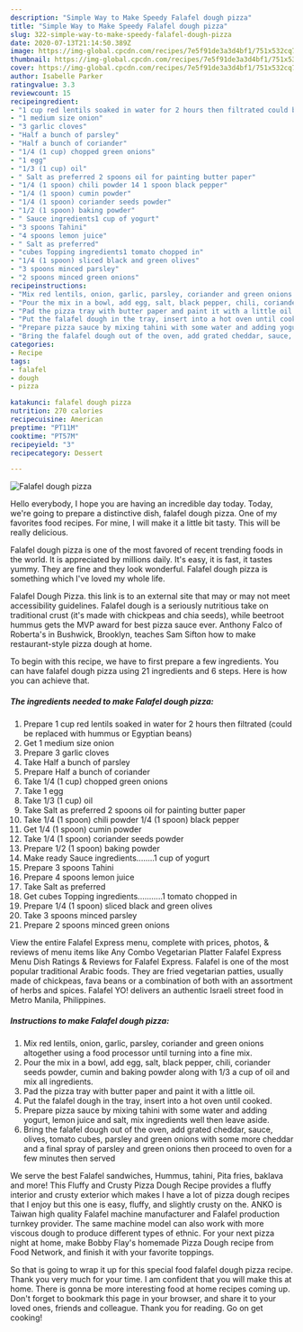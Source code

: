 ```yaml
---
description: "Simple Way to Make Speedy Falafel dough pizza"
title: "Simple Way to Make Speedy Falafel dough pizza"
slug: 322-simple-way-to-make-speedy-falafel-dough-pizza
date: 2020-07-13T21:14:50.389Z
image: https://img-global.cpcdn.com/recipes/7e5f91de3a3d4bf1/751x532cq70/falafel-dough-pizza-recipe-main-photo.jpg
thumbnail: https://img-global.cpcdn.com/recipes/7e5f91de3a3d4bf1/751x532cq70/falafel-dough-pizza-recipe-main-photo.jpg
cover: https://img-global.cpcdn.com/recipes/7e5f91de3a3d4bf1/751x532cq70/falafel-dough-pizza-recipe-main-photo.jpg
author: Isabelle Parker
ratingvalue: 3.3
reviewcount: 15
recipeingredient:
- "1 cup red lentils soaked in water for 2 hours then filtrated could be replaced with hummus or Egyptian beans"
- "1 medium size onion"
- "3 garlic cloves"
- "Half a bunch of parsley"
- "Half a bunch of coriander"
- "1/4 (1 cup) chopped green onions"
- "1 egg"
- "1/3 (1 cup) oil"
- " Salt as preferred 2 spoons oil for painting butter paper"
- "1/4 (1 spoon) chili powder 14 1 spoon black pepper"
- "1/4 (1 spoon) cumin powder"
- "1/4 (1 spoon) coriander seeds powder"
- "1/2 (1 spoon) baking powder"
- " Sauce ingredients1 cup of yogurt"
- "3 spoons Tahini"
- "4 spoons lemon juice"
- " Salt as preferred"
- "cubes Topping ingredients1 tomato chopped in"
- "1/4 (1 spoon) sliced black and green olives"
- "3 spoons minced parsley"
- "2 spoons minced green onions"
recipeinstructions:
- "Mix red lentils, onion, garlic, parsley, coriander and green onions altogether using a food processor until turning into a fine mix."
- "Pour the mix in a bowl, add egg, salt, black pepper, chili, coriander seeds powder, cumin and baking powder along with 1/3 a cup of oil and mix all ingredients."
- "Pad the pizza tray with butter paper and paint it with a little oil."
- "Put the falafel dough in the tray, insert into a hot oven until cooked."
- "Prepare pizza sauce by mixing tahini with some water and adding yogurt, lemon juice and salt, mix ingredients well then leave aside."
- "Bring the falafel dough out of the oven, add grated cheddar, sauce, olives, tomato cubes, parsley and green onions with some more cheddar and a final spray of parsley and green onions then proceed to oven for a few minutes then served"
categories:
- Recipe
tags:
- falafel
- dough
- pizza

katakunci: falafel dough pizza 
nutrition: 270 calories
recipecuisine: American
preptime: "PT11M"
cooktime: "PT57M"
recipeyield: "3"
recipecategory: Dessert

---
```



![Falafel dough pizza](https://img-global.cpcdn.com/recipes/7e5f91de3a3d4bf1/751x532cq70/falafel-dough-pizza-recipe-main-photo.jpg)

Hello everybody, I hope you are having an incredible day today. Today, we're going to prepare a distinctive dish, falafel dough pizza. One of my favorites food recipes. For mine, I will make it a little bit tasty. This will be really delicious.

Falafel dough pizza is one of the most favored of recent trending foods in the world. It is appreciated by millions daily. It's easy, it is fast, it tastes yummy. They are fine and they look wonderful. Falafel dough pizza is something which I've loved my whole life.

Falafel Dough Pizza. this link is to an external site that may or may not meet accessibility guidelines. Falafel dough is a seriously nutritious take on traditional crust (it&#39;s made with chickpeas and chia seeds), while beetroot hummus gets the MVP award for best pizza sauce ever. Anthony Falco of Roberta&#39;s in Bushwick, Brooklyn, teaches Sam Sifton how to make restaurant-style pizza dough at home.


To begin with this recipe, we have to first prepare a few ingredients. You can have falafel dough pizza using 21 ingredients and 6 steps. Here is how you can achieve that.

<!--inarticleads1-->

##### The ingredients needed to make Falafel dough pizza:

1. Prepare 1 cup red lentils soaked in water for 2 hours then filtrated (could be replaced with hummus or Egyptian beans)
1. Get 1 medium size onion
1. Prepare 3 garlic cloves
1. Take Half a bunch of parsley
1. Prepare Half a bunch of coriander
1. Take 1/4 (1 cup) chopped green onions
1. Take 1 egg
1. Take 1/3 (1 cup) oil
1. Take  Salt as preferred 2 spoons oil for painting butter paper
1. Take 1/4 (1 spoon) chili powder 1/4 (1 spoon) black pepper
1. Get 1/4 (1 spoon) cumin powder
1. Take 1/4 (1 spoon) coriander seeds powder
1. Prepare 1/2 (1 spoon) baking powder
1. Make ready  Sauce ingredients........1 cup of yogurt
1. Prepare 3 spoons Tahini
1. Prepare 4 spoons lemon juice
1. Take  Salt as preferred
1. Get cubes Topping ingredients...........1 tomato chopped in
1. Prepare 1/4 (1 spoon) sliced black and green olives
1. Take 3 spoons minced parsley
1. Prepare 2 spoons minced green onions


View the entire Falafel Express menu, complete with prices, photos, &amp; reviews of menu items like Any Combo Vegetarian Platter Falafel Express Menu Dish Ratings &amp; Reviews for Falafel Express. Falafel is one of the most popular traditional Arabic foods. They are fried vegetarian patties, usually made of chickpeas, fava beans or a combination of both with an assortment of herbs and spices. Falafel YO! delivers an authentic Israeli street food in Metro Manila, Philippines. 

<!--inarticleads2-->

##### Instructions to make Falafel dough pizza:

1. Mix red lentils, onion, garlic, parsley, coriander and green onions altogether using a food processor until turning into a fine mix.
1. Pour the mix in a bowl, add egg, salt, black pepper, chili, coriander seeds powder, cumin and baking powder along with 1/3 a cup of oil and mix all ingredients.
1. Pad the pizza tray with butter paper and paint it with a little oil.
1. Put the falafel dough in the tray, insert into a hot oven until cooked.
1. Prepare pizza sauce by mixing tahini with some water and adding yogurt, lemon juice and salt, mix ingredients well then leave aside.
1. Bring the falafel dough out of the oven, add grated cheddar, sauce, olives, tomato cubes, parsley and green onions with some more cheddar and a final spray of parsley and green onions then proceed to oven for a few minutes then served


We serve the best Falafel sandwiches, Hummus, tahini, Pita fries, baklava and more! This Fluffy and Crusty Pizza Dough Recipe provides a fluffy interior and crusty exterior which makes I have a lot of pizza dough recipes that I enjoy but this one is easy, fluffy, and slightly crusty on the. ANKO is Taiwan high quality Falafel machine manufacturer and Falafel production turnkey provider. The same machine model can also work with more viscous dough to produce different types of ethnic. For your next pizza night at home, make Bobby Flay&#39;s homemade Pizza Dough recipe from Food Network, and finish it with your favorite toppings. 

So that is going to wrap it up for this special food falafel dough pizza recipe. Thank you very much for your time. I am confident that you will make this at home. There is gonna be more interesting food at home recipes coming up. Don't forget to bookmark this page in your browser, and share it to your loved ones, friends and colleague. Thank you for reading. Go on get cooking!
